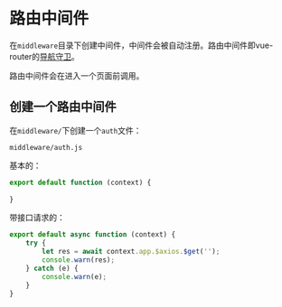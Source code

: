 # 路由中间件



在`middleware`目录下创建中间件，中间件会被自动注册。路由中间件即vue-router的[导航守卫](https://router.vuejs.org/zh/guide/advanced/navigation-guards.html)。

路由中间件会在进入一个页面前调用。



 ## 创建一个路由中间件

在`middleware/`下创建一个`auth`文件：

`middleware/auth.js`

基本的：

```javascript
export default function (context) {
  
}
```



带接口请求的：

```javascript
export default async function (context) {
    try {
        let res = await context.app.$axios.$get('');
        console.warn(res);
    } catch (e) {
        console.warn(e);
    }
}
```

